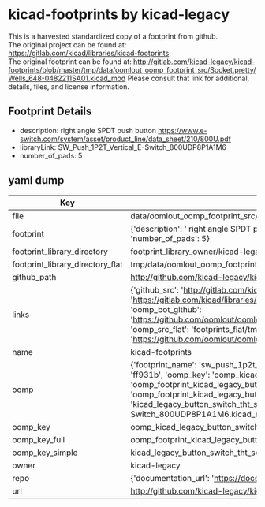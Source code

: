# kicad-footprints by kicad-legacy  
This is a harvested standardized copy of a footprint from github.  
The original project can be found at:  
https://gitlab.com/kicad/libraries/kicad-footprints  
The original footprint can be found at:
http://gitlab.com/kicad-legacy/kicad-footprints/blob/master/tmp/data/oomlout_oomp_footprint_src/Socket.pretty/Wells_648-0482211SA01.kicad_mod
Please consult that link for additional, details, files, and license information.  
## Footprint Details
* description:  right angle SPDT push button https://www.e-switch.com/system/asset/product_line/data_sheet/210/800U.pdf  
* libraryLink: SW_Push_1P2T_Vertical_E-Switch_800UDP8P1A1M6  
* number_of_pads: 5  
## yaml dump  
| Key | Value |  
| --- | --- |  
| file | data/oomlout_oomp_footprint_src/kicad-footprints/Button_Switch_THT.pretty/SW_Push_1P2T_Vertical_E-Switch_800UDP8P1A1M6.kicad_mod |  
| footprint | {'description': ' right angle SPDT push button https://www.e-switch.com/system/asset/product_line/data_sheet/210/800U.pdf', 'libraryLink': 'SW_Push_1P2T_Vertical_E-Switch_800UDP8P1A1M6', 'number_of_pads': 5} |  
| footprint_library_directory | footprint_library_owner/kicad-legacy_kicad-footprints |  
| footprint_library_directory_flat | tmp/data/oomlout_oomp_footprint_src/footprints_flat/kicad_legacy_button_switch_tht_sw_push_1p2t_vertical_e_switch_800udp8p1a1m6/working |  
| github_path | http://github.com/kicad-legacy/kicad-footprints/blob/master/tmp/data/oomlout_oomp_footprint_src/Button_Switch_THT.pretty/SW_Push_1P2T_Vertical_E-Switch_800UDP8P1A1M6.kicad_mod |  
| links | {'github_src': 'http://gitlab.com/kicad-legacy/kicad-footprints/blob/master/tmp/data/oomlout_oomp_footprint_src/Socket.pretty/Wells_648-0482211SA01.kicad_mod', 'github_src_repo': 'https://gitlab.com/kicad/libraries/kicad-footprints', 'oomp_bot': 'tmp/data/oomlout_oomp_footprint_src/footprints/kicad_legacy_button_switch_tht_sw_push_1p2t_vertical_e_switch_800udp8p1a1m6/working', 'oomp_bot_github': 'https://github.com/oomlout/oomlout_oomp_footprint_bot/tree/main/tmp/data/oomlout_oomp_footprint_src/footprints/kicad_legacy_button_switch_tht_sw_push_1p2t_vertical_e_switch_800udp8p1a1m6/working', 'oomp_src_flat': 'footprints_flat/tmp/data/oomlout_oomp_footprint_src/footprints_flat/kicad_legacy_button_switch_tht_sw_push_1p2t_vertical_e_switch_800udp8p1a1m6/working', 'oomp_src_flat_github': 'https://github.com/oomlout/oomlout_oomp_footprint_src/tree/main/tmp/data/oomlout_oomp_footprint_src/footprints_flat/kicad_legacy_button_switch_tht_sw_push_1p2t_vertical_e_switch_800udp8p1a1m6/working'} |  
| name | kicad-footprints |  
| oomp | {'footprint_name': 'sw_push_1p2t_vertical_e_switch_800udp8p1a1m6', 'library_name': 'button_switch_tht', 'md5': 'ff931beb1bca7b0e1f317d4830657f76', 'md5_10': 'ff931beb1b', 'md5_5': 'ff931', 'md5_6': 'ff931b', 'oomp_key': 'oomp_kicad_legacy_button_switch_tht_sw_push_1p2t_vertical_e_switch_800udp8p1a1m6', 'oomp_key_extra': 'oomp_footprint_kicad_legacy_button_switch_tht_sw_push_1p2t_vertical_e_switch_800udp8p1a1m6', 'oomp_key_full': 'oomp_footprint_kicad_legacy_button_switch_tht_sw_push_1p2t_vertical_e_switch_800udp8p1a1m6_ff931b', 'oomp_key_simple': 'kicad_legacy_button_switch_tht_sw_push_1p2t_vertical_e_switch_800udp8p1a1m6', 'original_filename': 'data/oomlout_oomp_footprint_src/kicad-footprints/Button_Switch_THT.pretty/SW_Push_1P2T_Vertical_E-Switch_800UDP8P1A1M6.kicad_mod', 'owner_name': 'kicad_legacy'} |  
| oomp_key | oomp_kicad_legacy_button_switch_tht_sw_push_1p2t_vertical_e_switch_800udp8p1a1m6 |  
| oomp_key_full | oomp_footprint_kicad_legacy_button_switch_tht_sw_push_1p2t_vertical_e_switch_800udp8p1a1m6 |  
| oomp_key_simple | kicad_legacy_button_switch_tht_sw_push_1p2t_vertical_e_switch_800udp8p1a1m6 |  
| owner | kicad-legacy |  
| repo | {'documentation_url': 'https://docs.github.com/rest/repos/repos#get-a-repository', 'message': 'Not Found'} |  
| url | http://github.com/kicad-legacy/kicad-footprints |  

